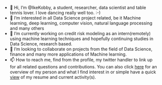 - 👋 Hi, I’m @IkeKobby, a student, researcher, data scientist and table tennis lover. I love dancing really well too. :-)
- 👀 I’m interested in all Data Science project related, be it Machine learning, deep learning, computer vision, natural language processing and many others
- 🌱 I’m currently working on credit risk modeling as an intern(remotely) using machine learning techniques and hopefully continuing studies in Data Science, research based.
- 💞️ I’m looking to collaborate on projects from the field of Data Science, finance and many more applications of Machine learning.
- 📫 How to reach me, find from the profile, my twitter handler to link up for all related questions and contributions. You can also click [here](https://ikekobby.github.io) for an overview of my person and what I find interest in or simple have a quick [view](https://github.com/IkeKobby/IkeKobby/edit/main/cv.pdf) of my resume and current activity(s). 

<!---
IkeKobby/IkeKobby is a ✨ special ✨ repository because its `README.md` (this file) appears on your GitHub profile.
You can click the Preview link to take a look at your changes.
--->
